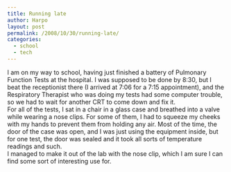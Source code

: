 ```yaml
---
title: Running late
author: Harpo
layout: post
permalink: /2008/10/30/running-late/
categories:
  - school
  - tech
---
```

I am on my way to school, having just finished a battery of Pulmonary Function Tests at the hospital. I was supposed to be done by 8:30, but I beat the receptionist there (I arrived at 7:06 for a 7:15 appointment), and the Respiratory Therapist who was doing my tests had some computer trouble, so we had to wait for another CRT to come down and fix it.  
For all of the tests, I sat in a chair in a glass case and breathed into a valve while wearing a nose clips. For some of them, I had to squeeze my cheeks with my hands to prevent them from holding any air. Most of the time, the door of the case was open, and I was just using the equipment inside, but for one test, the door was sealed and it took all sorts of temperature readings and such.  
I managed to make it out of the lab with the nose clip, which I am sure I can find some sort of interesting use for.